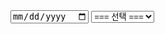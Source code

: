 <!DOCTYPE html>
<html>
<head>
<title>Project EX</title>
<meta charset="utf-8">
<meta name="viewport" content="width=device-width">
</head>
<body>
<script src="https://choiinh.github.io/Project.github.io/">
    </script>
<from>
<input type='date'>
<select name="Merchant">
	<option value="none">=== 선택 ===</option>
	<option value="C0">CAT</option>
	<option value="07">고속</option>
	<option value="11">시외</option>
	<option value="15">GS</option>
</select>
</from>
</body>
</html>
